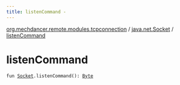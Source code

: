 ```yaml
---
title: listenCommand - 
---
```


[org.mechdancer.remote.modules.tcpconnection](../index.html) / [java.net.Socket](index.html) / [listenCommand](./listen-command.html)

# listenCommand

`fun `[`Socket`](http://docs.oracle.com/javase/6/docs/api/java/net/Socket.html)`.listenCommand(): `[`Byte`](https://kotlinlang.org/api/latest/jvm/stdlib/kotlin/-byte/index.html)